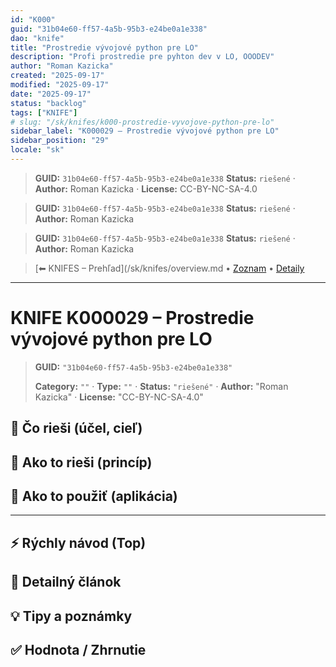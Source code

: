 ```yaml
---
id: "K000"
guid: "31b04e60-ff57-4a5b-95b3-e24be0a1e338"
dao: "knife"
title: "Prostredie vývojové python pre LO"
description: "Profi prostredie pre pyhton dev v LO, OOODEV"
author: "Roman Kazicka"
created: "2025-09-17"
modified: "2025-09-17"
date: "2025-09-17"
status: "backlog"
tags: ["KNIFE"]
# slug: "/sk/knifes/k000-prostredie-vyvojove-python-pre-lo"
sidebar_label: "K000029 – Prostredie vývojové python pre LO"
sidebar_position: "29"
locale: "sk"
---
```

<!-- body:start -->

<!-- fm-visible: start -->
> **GUID:** `31b04e60-ff57-4a5b-95b3-e24be0a1e338`
> **Status:** `riešené` · **Author:** Roman Kazicka · **License:** CC-BY-NC-SA-4.0
<!-- fm-visible: end -->
<!-- body:start -->

<!-- fm-visible: start -->
> **GUID:** `31b04e60-ff57-4a5b-95b3-e24be0a1e338`
> **Status:** `riešené` · **Author:** Roman Kazicka
<!-- fm-visible: end -->
<!-- body:start -->

<!-- fm-visible: start -->
> **GUID:** `31b04e60-ff57-4a5b-95b3-e24be0a1e338`
> **Status:** `riešené` · **Author:** Roman Kazicka
<!-- fm-visible: end -->
<!-- body:start -->

<!-- nav:knifes -->
> [⬅ KNIFES – Prehľad](/sk/knifes/overview.md • [Zoznam](../KNIFE_Overview_List.md) • [Detaily](../KNIFE_Overview_Details.md)
---
# KNIFE K000029 – Prostredie vývojové python pre LO
<!-- fm-visible: start -->

> **GUID:** `"31b04e60-ff57-4a5b-95b3-e24be0a1e338"`
>   
> **Category:** `""` · **Type:** `""` · **Status:** `"riešené"` · **Author:** "Roman Kazicka" · **License:** "CC-BY-NC-SA-4.0"
<!-- fm-visible: end -->


## 🎯 Čo rieši (účel, cieľ)

## 🧩 Ako to rieši (princíp)

## 🧪 Ako to použiť (aplikácia)

---

## ⚡ Rýchly návod (Top)

## 📜 Detailný článok

## 💡 Tipy a poznámky

## ✅ Hodnota / Zhrnutie
